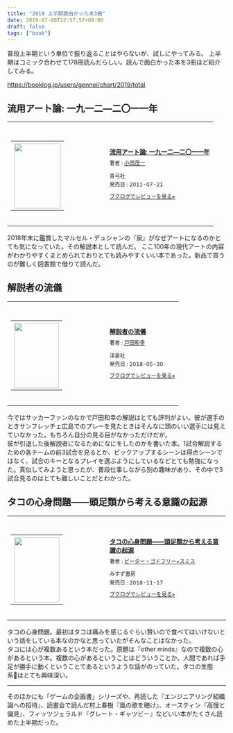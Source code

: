 ```yaml
---
title: "2019 上半期面白かった本3冊"
date: 2019-07-08T22:57:57+09:00
draft: false
tags: ["book"]
---
```


普段上半期という単位で振り返ることはやらないが、試しにやってみる。
上半期はコミック合わせて178冊読んだらしい。読んで面白かった本を3冊ほど紹介してみる。

https://booklog.jp/users/gennei/chart/2019/total

## 流用アート論: 一九一二―二〇一一年

<div class="booklog_html"><table><tr><td class="booklog_html_image"><div style="background:url(https://booklog.jp/common/buildhtml/wood/images/top.gif) no-repeat right;width:200px;height:25px;"></div><table cellpadding="0" cellspacing="0" border="0" width="200"><tr><td background="https://booklog.jp/common/buildhtml/wood/images/main.gif" height="160" style="vertical-align:bottom;text-align:center;line-height:0;"><a href="https://www.amazon.co.jp/%E6%B5%81%E7%94%A8%E3%82%A2%E3%83%BC%E3%83%88%E8%AB%96-%E4%B8%80%E4%B9%9D%E4%B8%80%E4%BA%8C%E2%80%95%E4%BA%8C%E3%80%87%E4%B8%80%E4%B8%80%E5%B9%B4-%E5%B0%8F%E7%94%B0-%E8%8C%82%E4%B8%80/dp/4787273086?SubscriptionId=0AVSM5SVKRWTFMG7ZR82&tag=gennei-22&linkCode=xm2&camp=2025&creative=165953&creativeASIN=4787273086" target="_blank"><img src="https://images-fe.ssl-images-amazon.com/images/I/519qakQ9KyL._SL160_.jpg" width="107" height="150" style="border:0;border-radius:0;" /></a></td></tr></table><div style="background:url(https://booklog.jp/common/buildhtml/wood/images/bottom.gif) no-repeat;width:200px;height:15px;"></div></td><td class="booklog_html_info" style="padding-left:20px;"><div class="booklog_html_title" style="margin-bottom:10px;font-size:14px;font-weight:bold;"><a href="https://www.amazon.co.jp/%E6%B5%81%E7%94%A8%E3%82%A2%E3%83%BC%E3%83%88%E8%AB%96-%E4%B8%80%E4%B9%9D%E4%B8%80%E4%BA%8C%E2%80%95%E4%BA%8C%E3%80%87%E4%B8%80%E4%B8%80%E5%B9%B4-%E5%B0%8F%E7%94%B0-%E8%8C%82%E4%B8%80/dp/4787273086?SubscriptionId=0AVSM5SVKRWTFMG7ZR82&tag=gennei-22&linkCode=xm2&camp=2025&creative=165953&creativeASIN=4787273086" target="_blank">流用アート論: 一九一二―二〇一一年</a></div><div style="margin-bottom:10px;"><div class="booklog_html_author" style="margin-bottom:15px;font-size:12px;line-height:1.2em">著者 : <a href="https://booklog.jp/author/%E5%B0%8F%E7%94%B0%E8%8C%82%E4%B8%80" target="_blank">小田茂一</a></div><div class="booklog_html_manufacturer" style="margin-bottom:5px;font-size:12px;line-height:1.2em">青弓社</div><div class="booklog_html_release" style="font-size:12px;line-height:1.2em">発売日 : 2011-07-21</div></div><div class="booklog_html_link_amazon"><a href="https://booklog.jp/item/1/4787273086" style="font-size:12px;" target="_blank">ブクログでレビューを見る»</a></div></td></tr></table></div>

2018年末に鑑賞したマルセル・デュシャンの『泉』がなぜアートになるのかとても気になっていた。その解説本として読んだ。
ここ100年の現代アートの内容がわかりやすくまとめられておりとても読みやすくいい本であった。新品で買うのが難しく図書館で借りて読んだ。

## 解説者の流儀

<div class="booklog_html"><table><tr><td class="booklog_html_image"><div style="background:url(https://booklog.jp/common/buildhtml/wood/images/top.gif) no-repeat right;width:200px;height:25px;"></div><table cellpadding="0" cellspacing="0" border="0" width="200"><tr><td background="https://booklog.jp/common/buildhtml/wood/images/main.gif" height="160" style="vertical-align:bottom;text-align:center;line-height:0;"><a href="https://www.amazon.co.jp/%E8%A7%A3%E8%AA%AC%E8%80%85%E3%81%AE%E6%B5%81%E5%84%80-%E6%88%B8%E7%94%B0-%E5%92%8C%E5%B9%B8/dp/480031481X?SubscriptionId=0AVSM5SVKRWTFMG7ZR82&tag=gennei-22&linkCode=xm2&camp=2025&creative=165953&creativeASIN=480031481X" target="_blank"><img src="https://images-fe.ssl-images-amazon.com/images/I/51-rVcW-YdL._SL160_.jpg" width="103" height="150" style="border:0;border-radius:0;" /></a></td></tr></table><div style="background:url(https://booklog.jp/common/buildhtml/wood/images/bottom.gif) no-repeat;width:200px;height:15px;"></div></td><td class="booklog_html_info" style="padding-left:20px;"><div class="booklog_html_title" style="margin-bottom:10px;font-size:14px;font-weight:bold;"><a href="https://www.amazon.co.jp/%E8%A7%A3%E8%AA%AC%E8%80%85%E3%81%AE%E6%B5%81%E5%84%80-%E6%88%B8%E7%94%B0-%E5%92%8C%E5%B9%B8/dp/480031481X?SubscriptionId=0AVSM5SVKRWTFMG7ZR82&tag=gennei-22&linkCode=xm2&camp=2025&creative=165953&creativeASIN=480031481X" target="_blank">解説者の流儀</a></div><div style="margin-bottom:10px;"><div class="booklog_html_author" style="margin-bottom:15px;font-size:12px;line-height:1.2em">著者 : <a href="https://booklog.jp/author/%E6%88%B8%E7%94%B0%E5%92%8C%E5%B9%B8" target="_blank">戸田和幸</a></div><div class="booklog_html_manufacturer" style="margin-bottom:5px;font-size:12px;line-height:1.2em">洋泉社</div><div class="booklog_html_release" style="font-size:12px;line-height:1.2em">発売日 : 2018-05-30</div></div><div class="booklog_html_link_amazon"><a href="https://booklog.jp/item/1/480031481X" style="font-size:12px;" target="_blank">ブクログでレビューを見る»</a></div></td></tr></table></div>

今ではサッカーファンのなかで戸田和幸の解説はとても評判がよい。彼が選手のときサンフレッチェ広島でのプレーを見たときはそんなに頭のいい選手には見えていなかった。もちろん自分の見る目がなかっただけだが。  
彼が引退した後解説者になるためになにをしたのかを書いた本。1試合解説するための各チームの前3試合を見るとか、ピックアップするシーンは得点シーンではなく、試合のキーとなるプレイを選ぶようにしているなどとても勉強になった。真似してみようと思ったが、普段仕事しながら別の趣味があり、その中で3試合見るのはとても難しいことだとわかった。

## タコの心身問題――頭足類から考える意識の起源

<div class="booklog_html"><table><tr><td class="booklog_html_image"><div style="background:url(https://booklog.jp/common/buildhtml/wood/images/top.gif) no-repeat right;width:200px;height:25px;"></div><table cellpadding="0" cellspacing="0" border="0" width="200"><tr><td background="https://booklog.jp/common/buildhtml/wood/images/main.gif" height="160" style="vertical-align:bottom;text-align:center;line-height:0;"><a href="https://www.amazon.co.jp/%E3%82%BF%E3%82%B3%E3%81%AE%E5%BF%83%E8%BA%AB%E5%95%8F%E9%A1%8C%E2%80%95%E2%80%95%E9%A0%AD%E8%B6%B3%E9%A1%9E%E3%81%8B%E3%82%89%E8%80%83%E3%81%88%E3%82%8B%E6%84%8F%E8%AD%98%E3%81%AE%E8%B5%B7%E6%BA%90-%E3%83%94%E3%83%BC%E3%82%BF%E3%83%BC%E3%83%BB%E3%82%B4%E3%83%89%E3%83%95%E3%83%AA%E3%83%BC-%E3%82%B9%E3%83%9F%E3%82%B9/dp/462208757X?SubscriptionId=0AVSM5SVKRWTFMG7ZR82&tag=gennei-22&linkCode=xm2&camp=2025&creative=165953&creativeASIN=462208757X" target="_blank"><img src="https://images-fe.ssl-images-amazon.com/images/I/514hMAvUClL._SL160_.jpg" width="104" height="150" style="border:0;border-radius:0;" /></a></td></tr></table><div style="background:url(https://booklog.jp/common/buildhtml/wood/images/bottom.gif) no-repeat;width:200px;height:15px;"></div></td><td class="booklog_html_info" style="padding-left:20px;"><div class="booklog_html_title" style="margin-bottom:10px;font-size:14px;font-weight:bold;"><a href="https://www.amazon.co.jp/%E3%82%BF%E3%82%B3%E3%81%AE%E5%BF%83%E8%BA%AB%E5%95%8F%E9%A1%8C%E2%80%95%E2%80%95%E9%A0%AD%E8%B6%B3%E9%A1%9E%E3%81%8B%E3%82%89%E8%80%83%E3%81%88%E3%82%8B%E6%84%8F%E8%AD%98%E3%81%AE%E8%B5%B7%E6%BA%90-%E3%83%94%E3%83%BC%E3%82%BF%E3%83%BC%E3%83%BB%E3%82%B4%E3%83%89%E3%83%95%E3%83%AA%E3%83%BC-%E3%82%B9%E3%83%9F%E3%82%B9/dp/462208757X?SubscriptionId=0AVSM5SVKRWTFMG7ZR82&tag=gennei-22&linkCode=xm2&camp=2025&creative=165953&creativeASIN=462208757X" target="_blank">タコの心身問題――頭足類から考える意識の起源</a></div><div style="margin-bottom:10px;"><div class="booklog_html_author" style="margin-bottom:15px;font-size:12px;line-height:1.2em">著者 : <a href="https://booklog.jp/author/%E3%83%94%E3%83%BC%E3%82%BF%E3%83%BC%E3%83%BB%E3%82%B4%E3%83%89%E3%83%95%E3%83%AA%E3%83%BC%3D%E3%82%B9%E3%83%9F%E3%82%B9" target="_blank">ピーター・ゴドフリー=スミス</a></div><div class="booklog_html_manufacturer" style="margin-bottom:5px;font-size:12px;line-height:1.2em">みすず書房</div><div class="booklog_html_release" style="font-size:12px;line-height:1.2em">発売日 : 2018-11-17</div></div><div class="booklog_html_link_amazon"><a href="https://booklog.jp/item/1/462208757X" style="font-size:12px;" target="_blank">ブクログでレビューを見る»</a></div></td></tr></table></div>

タコの心身問題。最初はタコは痛みを感じるぐらい賢いので食べてはいけないという話をしている本なのかなと思っていたがそんなことはなかった。  
タコには心が複数あるという本だった。原題は『other minds』なので複数の心があるという本。複数の心があるということはどういうことか。人間であれば手足が勝手に動くということであるというような話がのっていた。タコの生態系はとても興味深い。

---

そのほかにも「ゲームの企画書」シリーズや、再読した『エンジニアリング組織論への招待』、読書会で読んだ村上春樹『風の歌を聴け』、オースティン『高慢と偏見』、フィッツジェラルド『グレート・ギャツビー』などいい本がたくさん読めた上半期だった。